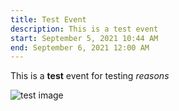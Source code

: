 ```yaml
---
title: Test Event
description: This is a test event
start: September 5, 2021 10:44 AM
end: September 6, 2021 12:00 AM
---
```

This is a **test** event for testing *reasons*

![test image](/img/pawel-czerwinski-1518488-unsplash.jpg "Test Image")